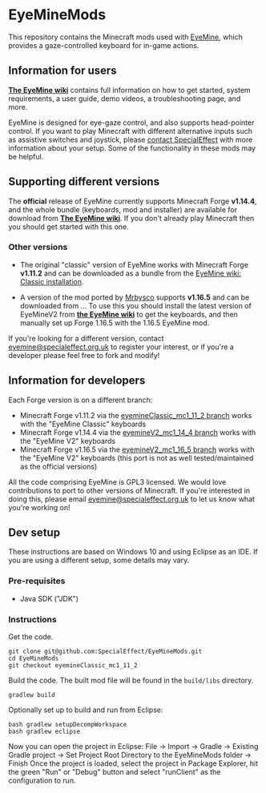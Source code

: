 # EyeMineMods
This repository contains the Minecraft mods used with [EyeMine](https://github.com/SpecialEffect/EyeMine), which provides a gaze-controlled keyboard for in-game actions.

## Information for users

[**The EyeMine wiki**](https://github.com/SpecialEffect/EyeMine/wiki) contains full information on how to get started, system requirements, a user guide, demo videos, a troubleshooting page, and more.

EyeMine is designed for eye-gaze control, and also supports head-pointer control. If you want to play Minecraft with different alternative inputs such as assistive switches and joystick, please [contact SpecialEffect](https://www.specialeffect.org.uk/contact) with more information about your setup. Some of the functionality in these mods may be helpful. 

## Supporting different versions
The **official** release of EyeMine currently supports Minecraft Forge **v1.14.4**, and the whole bundle (keyboards, mod and installer) are available for download from [**The EyeMine wiki**](https://github.com/SpecialEffect/EyeMine/wiki). If you don't already play Minecraft then you should get started with this one. 

### Other versions
- The original "classic" version of EyeMine works with Minecraft Forge **v1.11.2** and can be downloaded as a bundle from the [EyeMine wiki: Classic installation](https://github.com/SpecialEffect/EyeMine/wiki/%5BClassic%5D-Installation).

- A version of the mod ported by [Mrbysco](https://github.com/Mrbysco) supports **v1.16.5** and can be downloaded from ... To use this you should install the latest version of EyeMineV2 from [**the EyeMine wiki**](https://github.com/SpecialEffect/EyeMine/wiki) to get the keyboards, and then manually set up Forge 1.16.5 with the 1.16.5 EyeMine mod.

If you're looking for a different version, contact eyemine@specialeffect.org.uk to register your interest, or if you're a developer please feel free to fork and modify! 

## Information for developers

Each Forge version is on a different branch:
- Minecraft Forge v1.11.2 via the [eyemineClassic_mc1_11_2 branch](https://github.com/SpecialEffect/EyeMineMods/tree/eyemineClassic_mc1_11_2) works with the "EyeMine Classic" keyboards
- Minecraft Forge v1.14.4 via the [eyemineV2_mc1_14_4 branch](https://github.com/SpecialEffect/EyeMineMods/tree/eyemineV2_mc1_14_4) works with the "EyeMine V2" keyboards
- Minecraft Forge v1.16.5 via the [eyemineV2_mc1_16_5 branch](https://github.com/SpecialEffect/EyeMineMods/tree/eyemineV2_mc1_16_5) works with the "EyeMine V2" keyboards (this port is not as well tested/maintained as the official versions)

All the code comprising EyeMine is GPL3 licensed. We would love contributions to port to other versions of Minecraft. If you're interested in doing this, please email eyemine@specialeffect.org.uk to let us know what you're working on!

## Dev setup
These instructions are based on Windows 10 and using Eclipse as an IDE. If you are using a different setup, some details may vary. 

### Pre-requisites
- Java SDK ("JDK")

### Instructions 
Get the code.
```
git clone git@github.com:SpecialEffect/EyeMineMods.git
cd EyeMineMods
git checkout eyemineClassic_mc1_11_2
```

Build the code. The built mod file will be found in the `build/libs` directory.
```
gradlew build
```

Optionally set up to build and run from Eclipse:
```
bash gradlew setupDecompWorkspace 
bash gradlew eclipse
```
Now you can open the project in Eclipse:
File -> Import -> Gradle -> Existing Gradle project -> Set Project Root Directory to the EyeMineMods folder -> Finish
Once the project is loaded, select the project in Package Explorer, hit the green "Run" or "Debug" button and select "runClient" as the configuration to run.

